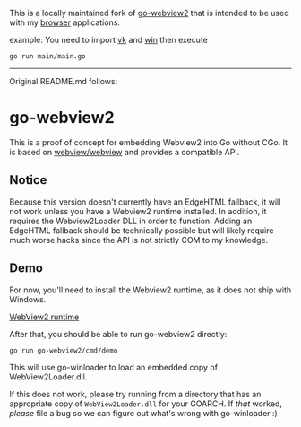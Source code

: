 
This is a locally maintained fork of [go-webview2](https://github.com/wailsapp/go-webview2) 
that is intended to be used with my [browser](https://github.com/mengdch/browser) applications. 

example:
You need to import [vk](https://github.com/mengdch/vk) and [win](https://github.com/mengdch/win) then execute
```shell
go run main/main.go
```

----------------

Original README.md follows:

# go-webview2

This is a proof of concept for embedding Webview2 into Go without CGo. It is based
on [webview/webview](https://github.com/webview/webview) and provides a compatible API.

## Notice

Because this version doesn't currently have an EdgeHTML fallback, it will not work unless you have a Webview2 runtime
installed. In addition, it requires the Webview2Loader DLL in order to function. Adding an EdgeHTML fallback should be
technically possible but will likely require much worse hacks since the API is not strictly COM to my knowledge.

## Demo

For now, you'll need to install the Webview2 runtime, as it does not ship with Windows.

[WebView2 runtime](https://developer.microsoft.com/en-us/microsoft-edge/webview2/)

After that, you should be able to run go-webview2 directly:

```
go run go-webview2/cmd/demo
```

This will use go-winloader to load an embedded copy of WebView2Loader.dll.

If this does not work, please try running from a directory that has an appropriate copy of `WebView2Loader.dll` for your
GOARCH. If _that_ worked, *please* file a bug so we can figure out what's wrong with go-winloader :)
